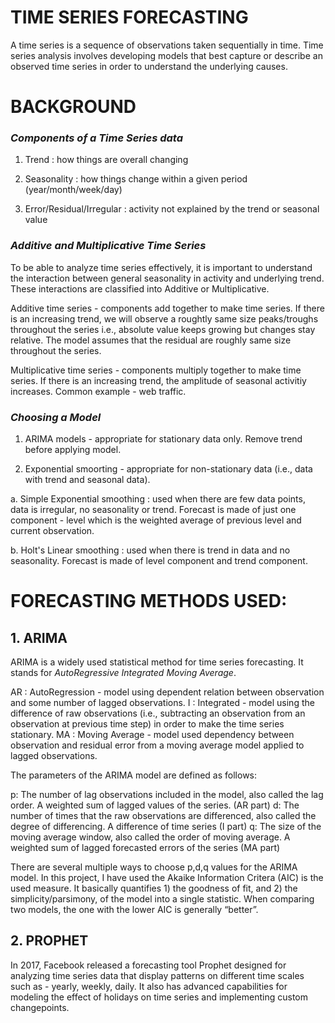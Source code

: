 # TIME SERIES FORECASTING

A time series is a sequence of observations taken sequentially in time. Time series analysis involves developing models that best capture or describe an observed time series in order to understand the underlying causes.

# BACKGROUND

### *Components of a Time Series data*
1. Trend : how things are overall changing

2. Seasonality : how things change within a given period (year/month/week/day)

3. Error/Residual/Irregular : activity not explained by the trend or seasonal value

### *Additive and Multiplicative Time Series*
To be able to analyze time series effectively, it is important to understand the interaction between general seasonality in activity and underlying trend. These interactions are classified into Additive or Multiplicative. 

Additive time series - components add together to make time series. If there is an increasing trend, we will observe a roughtly same size peaks/troughs throughout the series i.e., absolute value keeps growing but changes stay relative. The model assumes that the residual are roughly same size throughout the series.

Multiplicative time series - components multiply together to make time series. If there is an increasing trend, the amplitude of seasonal activitiy increases. Common example - web traffic.

### *Choosing a Model*

1. ARIMA models - appropriate for stationary data only. Remove trend before applying model.

2. Exponential smoorting - appropriate for non-stationary data (i.e., data with trend and seasonal data).

a. Simple Exponential smoothing : used when there are few data points, data is irregular, no seasonality or trend. Forecast is made of just one component - level which is the weighted average of previous level and current observation.

b. Holt's Linear smoothing : used when there is trend in data and no seasonality. Forecast is made of level component and trend component.

# FORECASTING METHODS USED: 

## 1. ARIMA

ARIMA is a widely used statistical method for time series forecasting. It stands for *AutoRegressive Integrated Moving Average*. 

AR : AutoRegression - model using dependent relation between observation and some number of lagged observations.
I  : Integrated - model using the difference of raw observations (i.e., subtracting an observation from an observation at previous time step) in order to make the time series stationary. 
MA : Moving Average - model used dependency between observation and residual error from a moving average model applied to lagged observations.

The parameters of the ARIMA model are defined as follows:

p: The number of lag observations included in the model, also called the lag order.  A weighted sum of lagged values of the series. (AR part)
d: The number of times that the raw observations are differenced, also called the degree of differencing. A difference of time series (I part)
q: The size of the moving average window, also called the order of moving average. A weighted sum of lagged forecasted errors of the series (MA part)

There are several multiple ways to choose p,d,q values for the ARIMA model. In this project, I have used the Akaike Information Critera (AIC) is the used measure. It basically quantifies 1) the goodness of fit, and 2) the simplicity/parsimony, of the model into a single statistic. When comparing two models, the one with the lower AIC is generally “better”.

## 2. PROPHET
In 2017, Facebook released a forecasting tool Prophet designed for analyzing time series data that display patterns on different time scales such as - yearly, weekly, daily. It also has advanced capabilities for modeling the effect of holidays on time series and implementing custom changepoints.

